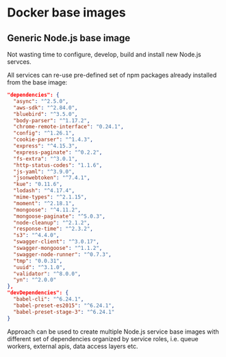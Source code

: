 # Docker base images

## Generic Node.js base image

Not wasting time to configure, develop, build and install new Node.js servces.

All services can re-use pre-defined set of npm packages already installed
from the base image:

```json
"dependencies": {
  "async": "^2.5.0",
  "aws-sdk": "^2.84.0",
  "bluebird": "^3.5.0",
  "body-parser": "^1.17.2",
  "chrome-remote-interface": "0.24.1",
  "config": "^1.26.1",
  "cookie-parser": "^1.4.3",
  "express": "^4.15.3",
  "express-paginate": "^0.2.2",
  "fs-extra": "^3.0.1",
  "http-status-codes": "1.1.6",
  "js-yaml": "^3.9.0",
  "jsonwebtoken": "^7.4.1",
  "kue": "0.11.6",
  "lodash": "^4.17.4",
  "mime-types": "^2.1.15",
  "moment": "^2.18.1",
  "mongoose": "^4.11.2",
  "mongoose-paginate": "^5.0.3",
  "node-cleanup": "^2.1.2",
  "response-time": "^2.3.2",
  "s3": "^4.4.0",
  "swagger-client": "^3.0.17",
  "swagger-mongoose": "^1.1.2",
  "swagger-node-runner": "^0.7.3",
  "tmp": "0.0.31",
  "uuid": "^3.1.0",
  "validator": "^8.0.0",
  "yn": "^2.0.0"
},
"devDependencies": {
  "babel-cli": "^6.24.1",
  "babel-preset-es2015": "^6.24.1",
  "babel-preset-stage-3": "^6.24.1"
}
```

Approach can be used to create multiple Node.js service base images
with different set of dependencies organized by service roles,
i.e. queue workers, external apis, data access layers etc.
